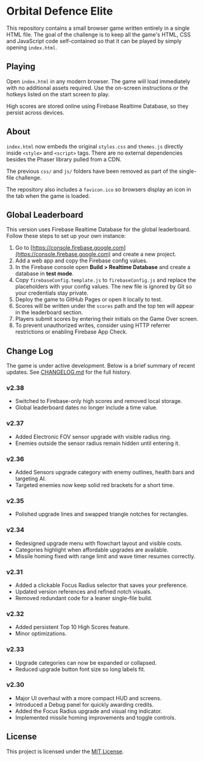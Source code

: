 # Orbital Defence Elite

This repository contains a small browser game written entirely in a single HTML file. The goal of the challenge is to keep all the game's HTML, CSS and JavaScript code self-contained so that it can be played by simply opening `index.html`.

## Playing

Open `index.html` in any modern browser. The game will load immediately with no additional assets required. Use the on-screen instructions or the hotkeys listed on the start screen to play.

High scores are stored online using Firebase Realtime Database, so they persist across devices.


## About

`index.html` now embeds the original `styles.css` and `themes.js` directly inside `<style>` and `<script>` tags. There are no external dependencies besides the Phaser library pulled from a CDN.

The previous `css/` and `js/` folders have been removed as part of the single-file challenge.

The repository also includes a `favicon.ico` so browsers display an icon in the
tab when the game is loaded.

## Global Leaderboard

This version uses Firebase Realtime Database for the global leaderboard.
Follow these steps to set up your own instance:

1. Go to [https://console.firebase.google.com](https://console.firebase.google.com) and create a new project.
2. Add a web app and copy the Firebase config values.
3. In the Firebase console open **Build > Realtime Database** and create a database in **test mode**.
4. Copy `firebaseConfig.template.js` to `firebaseConfig.js` and replace the placeholders with your config values. The new file is ignored by Git so your credentials stay private.
5. Deploy the game to GitHub Pages or open it locally to test.
6. Scores will be written under the `scores` path and the top ten will appear in the leaderboard section.
7. Players submit scores by entering their initials on the Game Over screen.
8. To prevent unauthorized writes, consider using HTTP referrer restrictions or enabling Firebase App Check.

## Change Log

The game is under active development. Below is a brief summary of recent updates.
See [CHANGELOG.md](CHANGELOG.md) for the full history.

### v2.38
- Switched to Firebase-only high scores and removed local storage.
- Global leaderboard dates no longer include a time value.

### v2.37
- Added Electronic FOV sensor upgrade with visible radius ring.
- Enemies outside the sensor radius remain hidden until entering it.

### v2.36
- Added Sensors upgrade category with enemy outlines, health bars and targeting AI.
- Targeted enemies now keep solid red brackets for a short time.

### v2.35
- Polished upgrade lines and swapped triangle notches for rectangles.

### v2.34
- Redesigned upgrade menu with flowchart layout and visible costs.
- Categories highlight when affordable upgrades are available.
- Missile homing fixed with range limit and wave timer resumes correctly.

### v2.31
- Added a clickable Focus Radius selector that saves your preference.
- Updated version references and refined notch visuals.
- Removed redundant code for a leaner single-file build.

### v2.32
- Added persistent Top 10 High Scores feature.
- Minor optimizations.

### v2.33
- Upgrade categories can now be expanded or collapsed.
- Reduced upgrade button font size so long labels fit.

### v2.30
- Major UI overhaul with a more compact HUD and screens.
- Introduced a Debug panel for quickly awarding credits.
- Added the Focus Radius upgrade and visual ring indicator.
- Implemented missile homing improvements and toggle controls.

## License

This project is licensed under the [MIT License](LICENSE).

